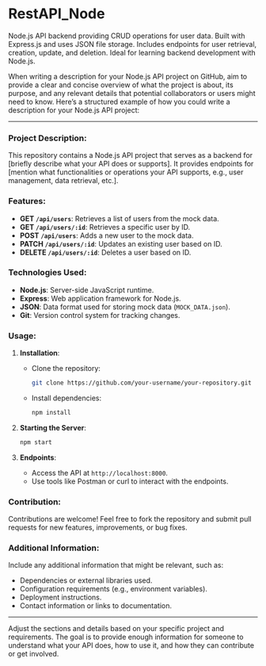 # RestAPI_Node
Node.js API backend providing CRUD operations for user data. Built with Express.js and uses JSON file storage. Includes endpoints for user retrieval, creation, update, and deletion. Ideal for learning backend development with Node.js.



When writing a description for your Node.js API project on GitHub, aim to provide a clear and concise overview of what the project is about, its purpose, and any relevant details that potential collaborators or users might need to know. Here’s a structured example of how you could write a description for your Node.js API project:

---

### Project Description:

This repository contains a Node.js API project that serves as a backend for [briefly describe what your API does or supports]. It provides endpoints for [mention what functionalities or operations your API supports, e.g., user management, data retrieval, etc.].

### Features:

- **GET `/api/users`**: Retrieves a list of users from the mock data.
- **GET `/api/users/:id`**: Retrieves a specific user by ID.
- **POST `/api/users`**: Adds a new user to the mock data.
- **PATCH `/api/users/:id`**: Updates an existing user based on ID.
- **DELETE `/api/users/:id`**: Deletes a user based on ID.

### Technologies Used:

- **Node.js**: Server-side JavaScript runtime.
- **Express**: Web application framework for Node.js.
- **JSON**: Data format used for storing mock data (`MOCK_DATA.json`).
- **Git**: Version control system for tracking changes.

### Usage:

1. **Installation**:
   - Clone the repository:
     ```bash
     git clone https://github.com/your-username/your-repository.git
     ```
   - Install dependencies:
     ```bash
     npm install
     ```

2. **Starting the Server**:
   ```bash
   npm start
   ```

3. **Endpoints**:
   - Access the API at `http://localhost:8000`.
   - Use tools like Postman or curl to interact with the endpoints.

### Contribution:

Contributions are welcome! Feel free to fork the repository and submit pull requests for new features, improvements, or bug fixes.


### Additional Information:

Include any additional information that might be relevant, such as:
- Dependencies or external libraries used.
- Configuration requirements (e.g., environment variables).
- Deployment instructions.
- Contact information or links to documentation.

---

Adjust the sections and details based on your specific project and requirements. The goal is to provide enough information for someone to understand what your API does, how to use it, and how they can contribute or get involved.
